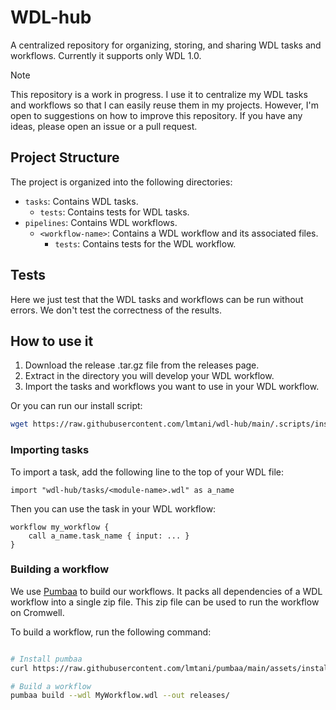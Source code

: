 # WDL-hub

A centralized repository for organizing, storing, and sharing WDL tasks and workflows. Currently it supports only WDL 1.0.

> [!NOTE]
> This repository is a work in progress. I use it to centralize my WDL tasks and workflows so that I can easily reuse them in my projects.
> However, I'm open to suggestions on how to improve this repository. If you have any ideas, please open an issue or a pull request.


## Project Structure

The project is organized into the following directories:

* `tasks`: Contains WDL tasks.
    * `tests`: Contains tests for WDL tasks.
* `pipelines`: Contains WDL workflows.
    * `<workflow-name>`: Contains a WDL workflow and its associated files.
        * `tests`: Contains tests for the WDL workflow.

## Tests

Here we just test that the WDL tasks and workflows can be run without errors. We don't test the correctness of the results.

## How to use it

1. Download the release .tar.gz file from the releases page.
1. Extract in the directory you will develop your WDL workflow.
1. Import the tasks and workflows you want to use in your WDL workflow.

Or you can run our install script:

```bash
wget https://raw.githubusercontent.com/lmtani/wdl-hub/main/.scripts/install.sh | bash
```

### Importing tasks

To import a task, add the following line to the top of your WDL file:

```wdl
import "wdl-hub/tasks/<module-name>.wdl" as a_name
```

Then you can use the task in your WDL workflow:

```wdl
workflow my_workflow {
    call a_name.task_name { input: ... }
}
```

### Building a workflow

We use [Pumbaa](https://github.com/lmtani/pumbaa) to build our workflows. It packs all dependencies of a WDL workflow into a single zip file. This zip file can be used to run the workflow on Cromwell.

To build a workflow, run the following command:

```bash

# Install pumbaa
curl https://raw.githubusercontent.com/lmtani/pumbaa/main/assets/install.sh | bash

# Build a workflow
pumbaa build --wdl MyWorkflow.wdl --out releases/
```
